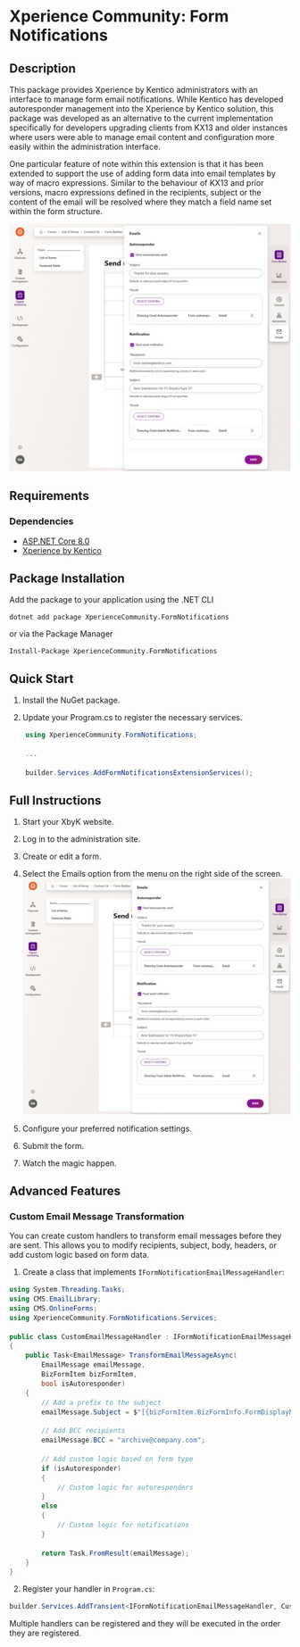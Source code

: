 # Xperience Community: Form Notifications

## Description

This package provides Xperience by Kentico administrators with an interface to manage form email notifications. While Kentico has developed autoresponder management into the Xperience by Kentico solution, this package was developed as an alternative to the current implementation specifically for developers upgrading clients from KX13 and older instances where users were able to manage email content and configuration more easily within the administration interface.

One particular feature of note within this extension is that it has been extended to support the use of adding form data into email templates by way of macro expressions. Similar to the behaviour of KX13 and prior versions, macro expressions defined in the recipients, subject or the content of the email will be resolved where they match a field name set within the form structure.

![Xperience by Kentico Form Notifications](https://raw.githubusercontent.com/benquinlan-07/xperience-community-form-notifications/refs/heads/main/images/form-notifications.jpeg)

## Requirements

### Dependencies

- [ASP.NET Core 8.0](https://dotnet.microsoft.com/en-us/download)
- [Xperience by Kentico](https://docs.kentico.com)

## Package Installation

Add the package to your application using the .NET CLI

```
dotnet add package XperienceCommunity.FormNotifications
```

or via the Package Manager

```
Install-Package XperienceCommunity.FormNotifications
```

## Quick Start

1. Install the NuGet package.

1. Update your Program.cs to register the necessary services.

```csharp
    using XperienceCommunity.FormNotifications;

    ...

    builder.Services.AddFormNotificationsExtensionServices();
```

## Full Instructions

1. Start your XbyK website.

1. Log in to the administration site.

1. Create or edit a form.

1. Select the Emails option from the menu on the right side of the screen.
![Xperience by Kentico Form Notifications](https://raw.githubusercontent.com/benquinlan-07/xperience-community-form-notifications/refs/heads/main/images/form-notifications.jpeg)

1. Configure your preferred notification settings.

1. Submit the form.

1. Watch the magic happen.
## Advanced Features

### Custom Email Message Transformation

You can create custom handlers to transform email messages before they are sent. This allows you to modify recipients, subject, body, headers, or add custom logic based on form data.

1. Create a class that implements `IFormNotificationEmailMessageHandler`:

```csharp
using System.Threading.Tasks;
using CMS.EmailLibrary;
using CMS.OnlineForms;
using XperienceCommunity.FormNotifications.Services;

public class CustomEmailMessageHandler : IFormNotificationEmailMessageHandler
{
    public Task<EmailMessage> TransformEmailMessageAsync(
        EmailMessage emailMessage, 
        BizFormItem bizFormItem, 
        bool isAutoresponder)
    {
        // Add a prefix to the subject
        emailMessage.Subject = $"[{bizFormItem.BizFormInfo.FormDisplayName}] {emailMessage.Subject}";
        
        // Add BCC recipients
        emailMessage.BCC = "archive@company.com";
        
        // Add custom logic based on form type
        if (isAutoresponder)
        {
            // Custom logic for autoresponders
        }
        else
        {
            // Custom logic for notifications
        }
        
        return Task.FromResult(emailMessage);
    }
}
```

2. Register your handler in `Program.cs`:

```csharp
builder.Services.AddTransient<IFormNotificationEmailMessageHandler, CustomEmailMessageHandler>();
```

Multiple handlers can be registered and they will be executed in the order they are registered.
